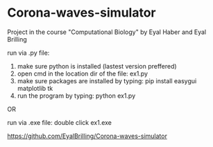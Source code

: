 # Corona-waves-simulator
Project in the course "Computational Biology" by Eyal Haber and Eyal Brilling


run via .py file:
1. make sure python is installed (lastest version preffered)
2. open cmd in the location dir of the file: ex1.py
3. make sure packages are installed by typing:
	pip install easygui matplotlib tk
4. run the program by typing:
	python ex1.py 

OR

run via .exe file:
double click ex1.exe

https://github.com/EyalBrilling/Corona-waves-simulator
